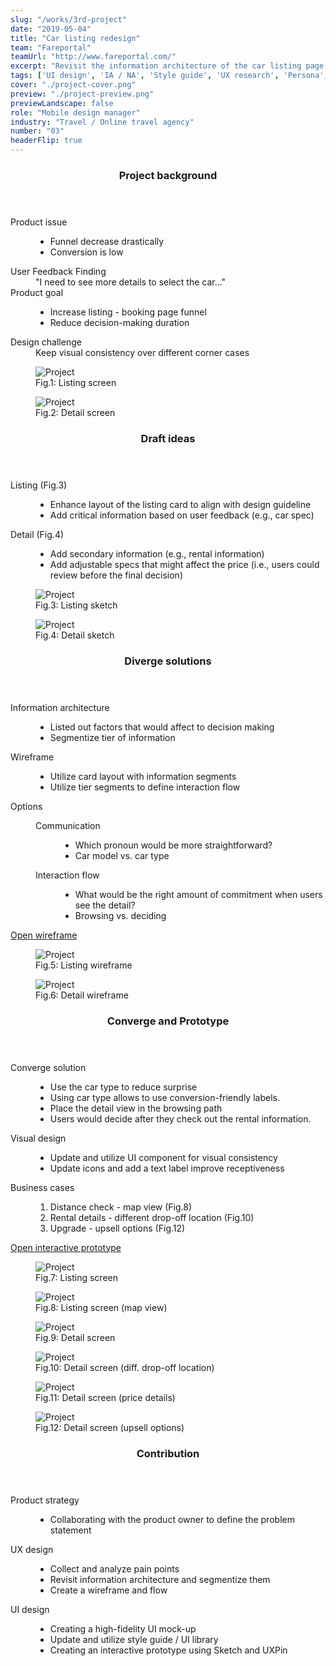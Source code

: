 ```yaml
---
slug: "/works/3rd-project"
date: "2019-05-04"
title: "Car listing redesign"
team: "Fareportal"
teamUrl: "http://www.fareportal.com/"
excerpt: "Revisit the information architecture of the car listing page and detail page of CheapOair native iOS application to improve the car rental process."
tags: ['UI design', 'IA / NA', 'Style guide', 'UX research', 'Persona', 'User test', 'Wireframe', 'Prototype', 'Interaction', 'iOS HIG', 'Conversion optimization']
cover: "./project-cover.png"
preview: "./project-preview.png"
previewLandscape: false
role: "Mobile design manager"
industry: "Travel / Online travel agency"
number: "03"
headerFlip: true
---
```


<div class="content-section project-content project-content--6/4">
  <div class="project-content__column">
    <header class="content-section__header">
      <h3 class="h3">Project background</h3>
    </header>
    <dl>
      <dt>Product issue</dt>
      <dd>
        <ul class="bulleted-list">
          <li>Funnel decrease drastically</li>
          <li>Conversion is low</li>
        </ul>
      </dd>
      <dt>User Feedback Finding</dt>
      <dd>
        "I need to see more details to select the car..."
      </dd>
      <dt>Product goal</dt>
      <dd>
        <ul class="bulleted-list">
          <li>Increase listing - booking page funnel</li>
          <li>Reduce decision-making duration</li>
        </ul>
      </dd>
      <dt>Design challenge</dt>
      <dd>
        Keep visual consistency over different corner cases
      </dd>
    </dl>
  </div>
  <div class="project-content__column project-content__image project-content__image--2">
    <figure class="project-content__figure">
      <img src="./project01.png" alt="Project" />
      <figcaption>Fig.1: Listing screen</figcaption>
    </figure>
    <figure class="project-content__figure">
      <img src="./project02.png" alt="Project" />
      <figcaption>Fig.2: Detail screen</figcaption>
    </figure>
  </div>
</div>
<div class="content-section project-content project-content--4/6 project-content--flipped">
  <div class="project-content__column">
    <header class="content-section__header">
      <h3 class="h3">Draft ideas</h3>
    </header>
    <dl>
      <dt>Listing (Fig.3)</dt>
      <dd>
        <ul class="bulleted-list">
          <li>Enhance layout of the listing card to align with design guideline</li>
          <li>Add critical information based on user feedback <span class="text-red-500">(e.g., car spec)</span></li>
        </ul>
      </dd>
      <dt>Detail (Fig.4)</dt>
      <dd>
        <ul class="bulleted-list">
          <li>Add secondary information <span class="text-red-500">(e.g., rental information)</span></li>
          <li>Add adjustable specs that might affect the price <span class="text-red-500">(i.e., users could review before the final decision)</span></li>
        </ul>
      </dd>
    </dl>
  </div>
  <div class="project-content__column project-content__image project-content__image--2">
    <figure class="project-content__figure">
      <img src="./project03.png" alt="Project" />
      <figcaption>Fig.3: Listing sketch</figcaption>
    </figure>
    <figure class="project-content__figure">
      <img src="./project04.png" alt="Project" />
      <figcaption>Fig.4: Detail sketch</figcaption>
    </figure>
  </div>
</div>
<div class="content-section project-content project-content--6/4">
  <div class="project-content__column">
    <header class="content-section__header">
      <h3 class="h3">Diverge solutions</h3>
    </header>
    <dl>
    <dt>Information architecture</dt>
      <dd>
        <ul class="bulleted-list">
          <li>Listed out factors that would affect to decision making</li>
          <li>Segmentize tier of information</li>
        </ul>
      </dd>
      <dt>Wireframe</dt>
      <dd>
        <ul class="bulleted-list">
          <li>Utilize card layout with information segments</li>
          <li>Utilize tier segments to define interaction flow</li>
        </ul>
      </dd>
      <dt>Options</dt>
      <dd>
        <dl class="definition-list bulleted-list">
          <dt>Communication</dt>
          <dd>
            <ul>
              <li>Which pronoun would be more straightforward?</li>
              <li><span class="text-red-500">Car model vs. car type</span></li>
            </ul>
          </dd>
          <dt>Interaction flow</dt>
          <dd>
            <ul>
              <li>What would be the right amount of commitment when users see the detail?</li>
              <li><span class="text-red-500">Browsing vs. deciding</span></li>
            </ul>
          </dd>
        </dl>
      </dd>
    </dl>
    <a href="https://preview.uxpin.com/881796dcaf0e673af0260dbee9c2a9b5b392ca77#/pages/109030465/simulate/sitemap?mode=ch" target="_blank" rel="noreferrer" class="text-sm text-gray-600">Open wireframe</a>
  </div>
  <div class="project-content__column project-content__image project-content__image--2">
    <figure class="project-content__figure">
      <img src="./project05.png" alt="Project"/>
      <figcaption>Fig.5: Listing wireframe</figcaption>
    </figure>
    <figure class="project-content__figure">
      <img src="./project06.png" alt="Project"/>
      <figcaption>Fig.6: Detail wireframe</figcaption>
    </figure>
  </div>
</div>
<div class="content-section project-content">
  <div class="project-content__column">
    <header class="content-section__header">
      <h3 class="h3">Converge and Prototype</h3>
    </header>
    <dl>
      <dt>Converge solution</dt>
      <dd>
        <ul class="bulleted-list">
          <li>Use the <span class="text-red-500">car type</span> to reduce surprise</li>
          <li>Using <span class="text-red-500">car type</span> allows to use conversion-friendly labels.</li>
          <li>Place the <span class="text-red-500">detail view in the browsing path</span></li>
          <li>Users would decide after they check out the rental information.</li>
        </ul>
      </dd>
      <dt>Visual design</dt>
      <dd>
        <ul class="bulleted-list">
          <li>Update and utilize UI component for visual consistency</li>
          <li>Update icons and add a text label improve receptiveness</li>
        </ul>
      </dd>
      <dt>Business cases</dt>
      <dd>
        <ol class="ordered-list">
          <li>Distance check - <span class="text-red-500">map view (Fig.8)</span></li>
          <li>Rental details - <span class="text-red-500">different drop-off location (Fig.10)</span></li>
          <li>Upgrade - <span class="text-red-500">upsell options (Fig.12)</span></li>
        </ol>
      </dd>
    </dl>
    <a href="https://preview.uxpin.com/a158b33be496ec6632826186ca95f9a3a8af4eab#/pages/109030754/simulate/sitemap?mode=ch" target="_blank" rel="noreferrer" class="button button--ghost button--sm mt-4">Open interactive prototype</a>
  </div>
  <div class="project-content__column project-content__image project-content__image--block">
    <figure class="project-content__figure">
      <img src="./project07.png" alt="Project"/>
      <figcaption>Fig.7: Listing screen</figcaption>
    </figure>
    <figure class="project-content__figure">
      <img src="./project08.png" alt="Project"/>
      <figcaption>Fig.8: Listing screen (map view)</figcaption>
    </figure>
    <figure class="project-content__figure">
      <img src="./project09.png" alt="Project"/>
      <figcaption>Fig.9: Detail screen</figcaption>
    </figure>
    <figure class="project-content__figure">
      <img src="./project12.png" alt="Project"/>
      <figcaption>Fig.10: Detail screen (diff. drop-off location)</figcaption>
    </figure>
    <figure class="project-content__figure">
      <img src="./project11.png" alt="Project"/>
      <figcaption>Fig.11: Detail screen (price details)</figcaption>
    </figure>
    <figure class="project-content__figure">
      <img src="./project10.png" alt="Project"/>
      <figcaption>Fig.12: Detail screen (upsell options)</figcaption>
    </figure>
  </div>
</div>
<div class="content-section project-content">
  <div class="project-content__column">
    <header class="content-section__header">
      <h3 class="h3">Contribution</h3>
    </header>
    <dl class="project-content__card">
      <dt>Product strategy</dt>
      <dd>
        <ul class="bulleted-list">
          <li>Collaborating with the product owner to define the problem statement</li>
        </ul>
      </dd>
      <dt>UX design</dt>
      <dd>
        <ul class="bulleted-list">
          <li>Collect and analyze pain points</li>
          <li>Revisit information architecture and segmentize them</li>
          <li>Create a wireframe and flow</li>
        </ul>
      </dd>
      <dt>UI design</dt>
      <dd>
        <ul class="bulleted-list">
          <li>Creating a high-fidelity UI mock-up</li>
          <li>Update and utilize style guide / UI library</li>
          <li>Creating an interactive prototype using Sketch and UXPin</li>
        </ul>
      </dd>
    </dl>
  </div>
</div>
